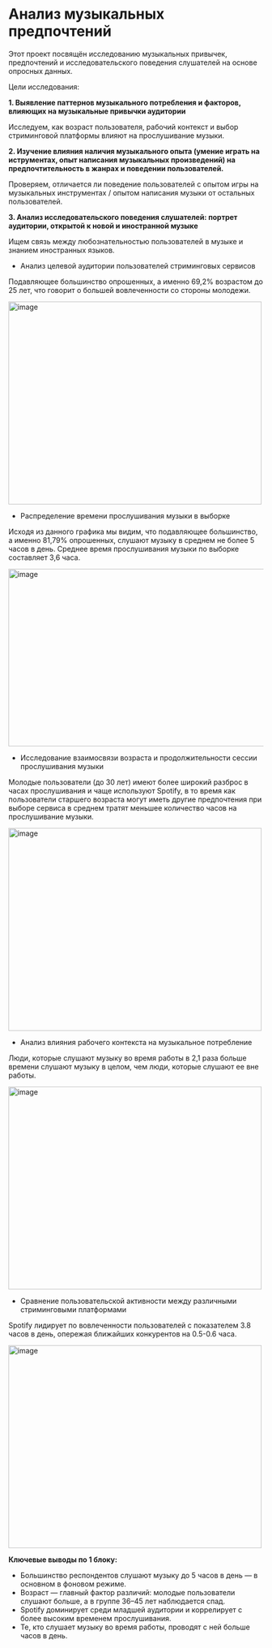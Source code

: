 # Анализ музыкальных предпочтений

Этот проект посвящён исследованию музыкальных привычек, предпочтений и исследовательского поведения слушателей на основе опросных данных.

Цели исследования: 



**1. Выявление паттернов музыкального потребления и факторов, влияющих на музыкальные привычки аудитории**

Исследуем, как возраст пользователя, рабочий контекст и выбор стриминговой платформы влияют на прослушивание музыки.

**2. Изучение влияния наличия музыкального опыта (умение играть на иструментах, опыт написания музыкальных произведений) на предпочтительность в жанрах и поведении пользователей.**

Проверяем, отличается ли поведение пользователей с опытом игры на музыкальных инструментах / опытом написания музыки  от остальных пользователей.

**3. Анализ исследовательского поведения слушателей: портрет аудитории, открытой к новой и иностранной музыке**

Ищем связь между любознательностью пользователей в музыке и знанием иностранных языков.


- Анализ целевой аудитории пользователей стриминговых сервисов
  
Подавляющее большинство опрошенных, а именно 69,2% возрастом до 25 лет, что говорит о большей вовлеченности со стороны молодежи.
  
<img width="500" height="400" alt="image" src="https://github.com/user-attachments/assets/3e8db58b-a97f-40c9-a2fe-a67ccfa80cea" />

- Распределение времени прослушивания музыки в выборке
  
Исходя из данного графика мы видим, что подавляющее большинство, а именно 81,79% опрошенных, слушают музыку в среднем не более 5 часов в день. 
Среднее время прослушивания музыки по выборке составляет 3,6 часа. 
  
<img width="800" height="350" alt="image" src="https://github.com/user-attachments/assets/8209da50-5311-48af-bb97-cd3886d8891c" />

- Исследование взаимосвязи возраста и продолжительности сессии прослушивания музыки
  
Молодые пользователи (до 30 лет) имеют более широкий разброс в часах прослушивания и чаще используют Spotify, в то время как пользователи старшего возраста могут иметь другие предпочтения при выборе сервиса в среднем тратят меньшее количество часов на прослушивание музыки.
  
<img width="500" height="400" alt="image" src="https://github.com/user-attachments/assets/c1d270c5-3a98-45a3-9768-454949b85550" />
  
- Анализ влияния рабочего контекста на музыкальное потребление

Люди, которые слушают музыку во время работы в 2,1 раза больше времени слушают музыку в целом, чем люди, которые слушают ее вне работы.

<img width="500" height="400" alt="image" src="https://github.com/user-attachments/assets/cc3ad831-8e63-43c3-a00d-326ae5b9fc05" />

- Сравнение пользовательской активности между различными стриминговыми платформами

Spotify лидирует по вовлеченности пользователей с показателем 3.8 часов в день, опережая ближайших конкурентов на 0.5-0.6 часа.

<img width="500" height="400" alt="image" src="https://github.com/user-attachments/assets/3ef54e05-8a44-45ba-98e9-d819db1ee3ee" />

**Ключевые выводы по 1 блоку:** 

- Большинство респондентов слушают музыку до 5 часов в день — в основном в фоновом режиме.
- Возраст — главный фактор различий: молодые пользователи слушают больше, а в группе 36–45 лет наблюдается спад.
- Spotify доминирует среди младшей аудитории и коррелирует с более высоким временем прослушивания.
- Те, кто слушает музыку во время работы, проводят с ней больше часов в день.

